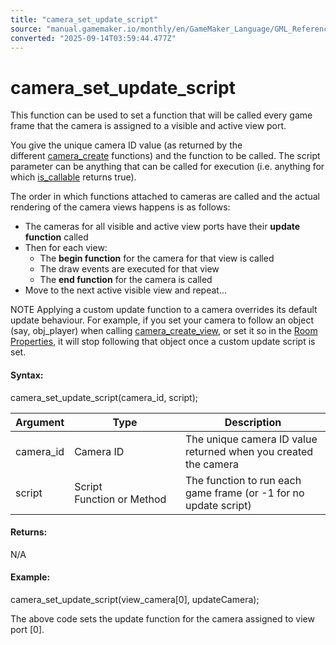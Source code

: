 ```yaml
---
title: "camera_set_update_script"
source: "manual.gamemaker.io/monthly/en/GameMaker_Language/GML_Reference/Cameras_And_Display/Cameras_And_Viewports/camera_set_update_script.htm"
converted: "2025-09-14T03:59:44.477Z"
---
```


# camera\_set\_update\_script

This function can be used to set a function that will be called every game frame that the camera is assigned to a visible and active view port.

You give the unique camera ID value (as returned by the different [camera\_create](camera_create.md) functions) and the function to be called. The script parameter can be anything that can be called for execution (i.e. anything for which [is\_callable](../../Variable_Functions/is_callable.md) returns true).

The order in which functions attached to cameras are called and the actual rendering of the camera views happens is as follows:

-   The cameras for all visible and active view ports have their **update function** called
-   Then for each view:
    -   The **begin function** for the camera for that view is called
    -   The draw events are executed for that view
    -   The **end function** for the camera is called
-   Move to the next active visible view and repeat...

NOTE Applying a custom update function to a camera overrides its default update behaviour. For example, if you set your camera to follow an object (say, obj\_player) when calling [camera\_create\_view](camera_create_view.md), or set it so in the [Room Properties](../../../../The_Asset_Editors/Room_Properties/Room_Properties.md), it will stop following that object once a custom update script is set.

#### Syntax:

camera\_set\_update\_script(camera\_id, script);

| Argument | Type | Description |
| --- | --- | --- |
| camera_id | Camera ID | The unique camera ID value returned when you created the camera |
| script | Script Function or Method | The function to run each game frame (or -1 for no update script) |

#### Returns:

N/A

#### Example:

camera\_set\_update\_script(view\_camera\[0\], updateCamera);

The above code sets the update function for the camera assigned to view port \[0\].